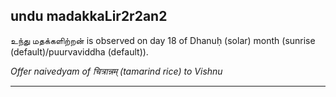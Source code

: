 ## undu madakkaLir2r2an2
உந்து மதக்களிற்றன் is observed on day 18 of Dhanuḥ (solar) month (sunrise (default)/puurvaviddha (default)).

_Offer naivedyam of चित्रान्नम् (tamarind rice) to Vishnu_

---
